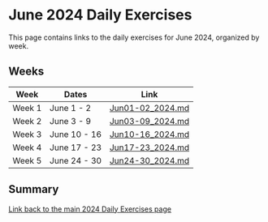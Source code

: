 # June 2024 Daily Exercises

This page contains links to the daily exercises for June 2024, organized by week.

## Weeks

| Week   | Dates        | Link                                 |
|--------|--------------|--------------------------------------|
| Week 1 | June 1 - 2   | [Jun01-02_2024.md](Jun01-02_2024.md) |
| Week 2 | June 3 - 9   | [Jun03-09_2024.md](Jun03-09_2024.md) |
| Week 3 | June 10 - 16 | [Jun10-16_2024.md](Jun10-16_2024.md) |
| Week 4 | June 17 - 23 | [Jun17-23_2024.md](Jun17-23_2024.md) |
| Week 5 | June 24 - 30 | [Jun24-30_2024.md](Jun24-30_2024.md) |

## Summary

[Link back to the main 2024 Daily Exercises page](2024-Daily-Exercises.md)